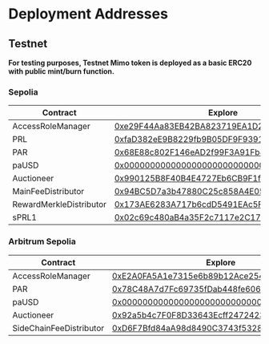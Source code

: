 # Deployment Addresses

## Testnet

**For testing purposes, Testnet Mimo token is deployed as a basic ERC20 with public mint/burn function.**

### Sepolia

| Contract                | Explore                                                                                                                       |
| ----------------------- | ----------------------------------------------------------------------------------------------------------------------------- |
| AccessRoleManager       | [0xe29F44Aa83EB42BA823719EA1D2d84861f72A5D0](https://sepolia.etherscan.io/address/0xe29F44Aa83EB42BA823719EA1D2d84861f72A5D0) |
| PRL                     | [0xfaD382eE9B8229fb9B05DF9F9391baC5DD81f346](https://sepolia.etherscan.io/address/0xfaD382eE9B8229fb9B05DF9F9391baC5DD81f346) |
| PAR                     | [0x68E88c802F146eAD2f99F3A91Fb880D1A2509672](https://sepolia.etherscan.io/address/0x68E88c802F146eAD2f99F3A91Fb880D1A2509672) |
| paUSD                   | [0x0000000000000000000000000000000000000000](https://sepolia.etherscan.io/address/0x0000000000000000000000000000000000000000) |
| Auctioneer              | [0x990125B8F40B4E4727Eb6CB9F1f23c6DFA78C154](https://sepolia.etherscan.io/address/0x990125B8F40B4E4727Eb6CB9F1f23c6DFA78C154) |
| MainFeeDistributor      | [0x94BC5D7a3b47880C25c858A4E05ba5f3118389d9](https://sepolia.etherscan.io/address/0x94BC5D7a3b47880C25c858A4E05ba5f3118389d9) |
| RewardMerkleDistributor | [0x173AE6283A717b6cdD5491EAc5F82C082A8c674b](https://sepolia.etherscan.io/address/0x173AE6283A717b6cdD5491EAc5F82C082A8c674b) |
| sPRL1                   | [0x02c69c480aB4a35F2c7117e2C17c904CD76f25D8](https://sepolia.etherscan.io/address/0x02c69c480aB4a35F2c7117e2C17c904CD76f25D8) |

### Arbitrum Sepolia

| Contract                | Explore                                                                                                                       |
| ----------------------- | ----------------------------------------------------------------------------------------------------------------------------- |
| AccessRoleManager       | [0xE2A0FA5A1e7315e6b89b12Ace2541A6a0d3E5370](https://sepolia.arbiscan.io/address/0xE2A0FA5A1e7315e6b89b12Ace2541A6a0d3E5370)  |
| PAR                     | [0x78C48A7d7Fc69735fDab448fe6068bbA44a920E6](https://sepolia.arbiscan.io/address/0x78C48A7d7Fc69735fDab448fe6068bbA44a920E6)  |
| paUSD                   | [0x0000000000000000000000000000000000000000](https://sepolia.arbiscan.io/address/0x0000000000000000000000000000000000000000)  |
| Auctioneer              | [0x92a5b4c7F0F8D33643Ecff247242303967308Af4](https://sepolia.etherscan.io/address/0x92a5b4c7F0F8D33643Ecff247242303967308Af4) |
| SideChainFeeDistributor | [0xD6F7Bfd84aA98d8490C3743f5328F0453aD8D17b](https://sepolia.etherscan.io/address/0xD6F7Bfd84aA98d8490C3743f5328F0453aD8D17b) |
